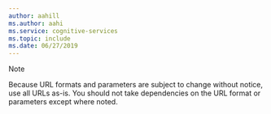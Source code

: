 ```yaml
---
author: aahill
ms.author: aahi
ms.service: cognitive-services
ms.topic: include
ms.date: 06/27/2019
---
```


> [!NOTE]
> Because URL formats and parameters are subject to change without notice, use all URLs as-is. You should not take dependencies on the URL format or parameters except where noted.